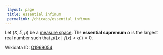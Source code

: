 ```yaml
---
 layout: page
 title: essential infimum
 permalink: /chicago/essential_infimum
---
```

Let $(X,\Sigma, \mu)$ be a [measure space](https://mathgloss.github.io/MathGloss/chicago/measure_space). The **essential supremum** $\alpha$ is the largest real number such that $\mu(\{x\mid f(x) < \alpha\}) = 0$.

Wikidata ID: [Q1969054](https://www.wikidata.org/wiki/Q1969054)
